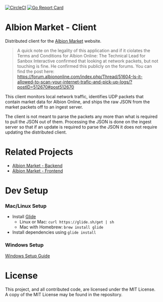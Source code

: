 [![CircleCI](https://circleci.com/gh/Regner/albionmarket-client.svg?style=svg)](https://circleci.com/gh/Regner/albionmarket-client) [![Go Report Card](https://goreportcard.com/badge/github.com/Regner/albionmarket-client)](https://goreportcard.com/report/github.com/Regner/albionmarket-client)

# Albion Market - Client
Distributed client for the [Albion Market](https://albion-market.com/)
website.

> A quick note on the legality of this application and if it
ciolates the Terms and Conditions for Albion Online: The Technical
Lead for Sanbox Interactive confirmed that looking at network
packets, but not touching is fine. He confirmed this publicly on
the forums. You can find the post here: https://forum.albiononline.com/index.php/Thread/51604-Is-it-allowed-to-scan-your-internet-trafic-and-pick-up-logs/?postID=512670#post512670

This client monitors local network traffic, identifies UDP packets
that contain market data for Albion Online, and ships the raw JSON
from the market packets off to an ingest server.

The client is not meant to parse the packets any more than what is
required to pull the JSON out of them. Processing the JSON is done
on the ingest server so that if an update is required to parse the
JSON it does not require updating the distributed client.

# Related Projects
- [Albion Market - Backend](https://github.com/Regner/albionmarket-backend/)
- [Albion Market - Frontend](https://github.com/Regner/albionmarket-frontend/)

# Dev Setup

### Mac/Linux Setup
- Install [Glide](https://github.com/Masterminds/glide)
  - Linux or Mac: `curl https://glide.sh/get | sh`
  - Mac with Homebrew: `brew install glide`
- Install dependencies using `glide install`

### Windows Setup
[Windows Setup Guide](building_in_windows.md)

# License
This project, and all contributed code, are licensed under the MIT
License. A copy of the MIT License may be found in the repository.
